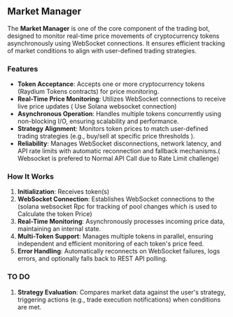 ## Market Manager

The **Market Manager** is one of the core component of the trading bot, designed to monitor real-time price movements of cryptocurrency tokens asynchronously using WebSocket connections. It ensures efficient tracking of market conditions to align with user-defined trading strategies.

### Features

- **Token Acceptance**: Accepts one or more cryptocurrency tokens (Raydium Tokens contracts) for price monitoring.
- **Real-Time Price Monitoring**: Utilizes WebSocket connections to receive live price updates ( Use Solana websocket connection)
- **Asynchronous Operation**: Handles multiple tokens concurrently using non-blocking I/O, ensuring scalability and performance.
- **Strategy Alignment**: Monitors token prices to match user-defined trading strategies (e.g., buy/sell at specific price thresholds ). 
- **Reliability**: Manages WebSocket disconnections, network latency, and API rate limits with automatic reconnection and fallback mechanisms.( Websocket is prefered to Normal API Call due to Rate Limit challenge)

### How It Works

1. **Initialization**: Receives token(s) 
2. **WebSocket Connection**: Establishes WebSocket connections to the (solana websocket Rpc for tracking of pool changes which is used to Calculate the token Price)
3. **Real-Time Monitoring**: Asynchronously processes incoming price data, maintaining an internal state.
5. **Multi-Token Support**: Manages multiple tokens in parallel, ensuring independent and efficient monitoring of each token's price feed.
6. **Error Handling**: Automatically reconnects on WebSocket failures, logs errors, and optionally falls back to REST API polling.

### TO DO
1. **Strategy Evaluation**: Compares market data against the user's strategy, triggering actions (e.g., trade execution notifications) when conditions are met.
   
